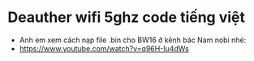 # Deauther wifi 5ghz code tiếng việt

* Anh em xem cách nạp file .bin cho BW16 ở kênh bác Nam nobi nhé:
* https://www.youtube.com/watch?v=q96H-Iu4dWs
